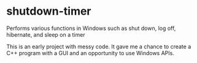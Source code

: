 # shutdown-timer
Performs various functions in Windows such as shut down, log off, hibernate, and sleep on a timer

This is an early project with messy code. It  gave me a chance to create a C++ program with a GUI and an opportunity to use Windows APIs.
